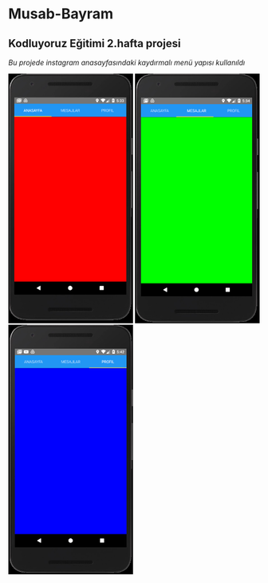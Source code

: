 # **Musab-Bayram**
Kodluyoruz Eğitimi 2.hafta projesi
---
*Bu projede instagram anasayfasındaki kaydırmalı menü yapısı kullanıldı* 
<br>
<div>
<img src = https://github.com/Kodluyoruz-Istanbul-React-Native/Musab-Bayram/blob/main/Week2HW/img/example1.png width = "250" height = "500">

<img src = https://github.com/Kodluyoruz-Istanbul-React-Native/Musab-Bayram/blob/main/Week2HW/img/example2.png width = "250" height = "500">

<img src = https://github.com/Kodluyoruz-Istanbul-React-Native/Musab-Bayram/blob/main/Week2HW/img/example3.png width = "250" height = "500">
<div>
